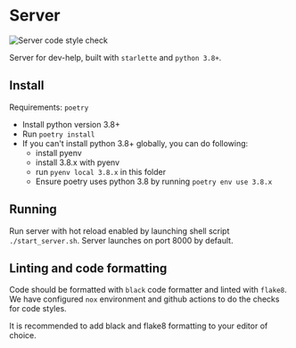 # Server

![Server code style check](https://github.com/otahontas/dev-help/workflows/Server%20code%20style%20check/badge.svg)

Server for dev-help, built with `starlette` and `python 3.8+`.

## Install
Requirements: `poetry`
- Install python version 3.8+ 
- Run `poetry install`
- If you can't install python 3.8+ globally, you can do following:
  - install pyenv
  - install 3.8.x with pyenv
  - run `pyenv local 3.8.x` in this folder
  - Ensure poetry uses python 3.8 by running `poetry env use 3.8.x`

## Running
Run server with hot reload enabled by launching shell script `./start_server.sh`. Server launches on port 8000 by default.

## Linting and code formatting

Code should be formatted with `black` code formatter and linted with `flake8`. We have configured `nox` environment and github actions to do the checks for code styles.

It is recommended to add black and flake8 formatting to your editor of choice.
